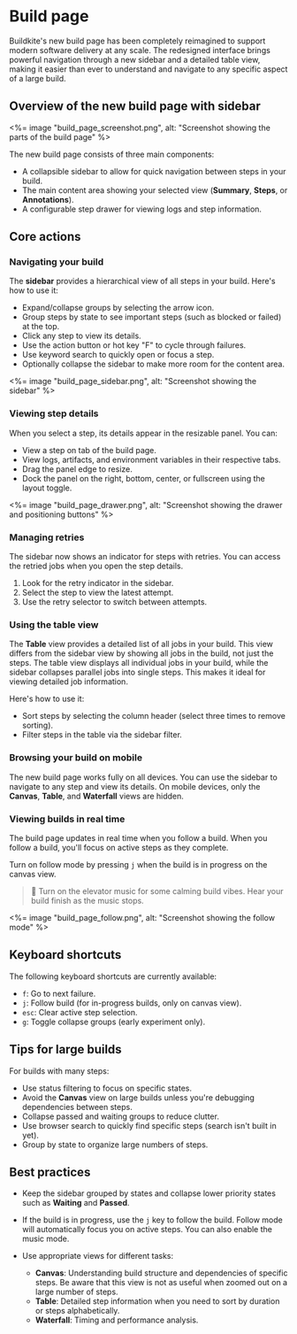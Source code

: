 # Build page

Buildkite's new build page has been completely reimagined to support modern software delivery at any scale. The redesigned interface brings powerful navigation through a new sidebar and a detailed table view, making it easier than ever to understand and navigate to any specific aspect of a large build.

## Overview of the new build page with sidebar

<%= image "build_page_screenshot.png", alt: "Screenshot showing the parts of the build page" %>

The new build page consists of three main components:

- A collapsible sidebar to allow for quick navigation between steps in your build.
- The main content area showing your selected view (**Summary**, **Steps**, or **Annotations**).
- A configurable step drawer for viewing logs and step information.

## Core actions

### Navigating your build

The **sidebar** provides a hierarchical view of all steps in your build. Here's how to use it:

- Expand/collapse groups by selecting the arrow icon.
- Group steps by state to see important steps (such as blocked or failed) at the top.
- Click any step to view its details.
- Use the action button or hot key "F" to cycle through failures.
- Use keyword search to quickly open or focus a step.
- Optionally collapse the sidebar to make more room for the content area.

<%= image "build_page_sidebar.png", alt: "Screenshot showing the sidebar" %>

### Viewing step details

When you select a step, its details appear in the resizable panel. You can:

- View a step on tab of the build page.
- View logs, artifacts, and environment variables in their respective tabs.
- Drag the panel edge to resize.
- Dock the panel on the right, bottom, center, or fullscreen using the layout toggle.

<%= image "build_page_drawer.png", alt: "Screenshot showing the drawer and positioning buttons" %>

### Managing retries

The sidebar now shows an indicator for steps with retries. You can access the retried jobs when you open the step details.

1. Look for the retry indicator in the sidebar.
1. Select the step to view the latest attempt.
1. Use the retry selector to switch between attempts.

### Using the table view

The **Table** view provides a detailed list of all jobs in your build. This view differs from the sidebar view by showing all jobs in the build, not just the steps. The table view displays all individual jobs in your build, while the sidebar collapses parallel jobs into single steps. This makes it ideal for viewing detailed job information.

Here's how to use it:

- Sort steps by selecting the column header (select three times to remove sorting).
- Filter steps in the table via the sidebar filter.

### Browsing your build on mobile

The new build page works fully on all devices. You can use the sidebar to navigate to any step and view its details. On mobile devices, only the **Canvas**, **Table**, and **Waterfall** views are hidden.

### Viewing builds in real time

The build page updates in real time when you follow a build. When you follow a build, you'll focus on active steps as they complete.

Turn on follow mode by pressing `j` when the build is in progress on the canvas view.

> 📘
> Turn on the elevator music for some calming build vibes. Hear your build finish as the music stops.

<%= image "build_page_follow.png", alt: "Screenshot showing the follow mode" %>

## Keyboard shortcuts

The following keyboard shortcuts are currently available:

- `f`: Go to next failure.
- `j`: Follow build (for in-progress builds, only on canvas view).
- `esc`: Clear active step selection.
- `g`: Toggle collapse groups (early experiment only).

## Tips for large builds

For builds with many steps:

- Use status filtering to focus on specific states.
- Avoid the **Canvas** view on large builds unless you're debugging dependencies between steps.
- Collapse passed and waiting groups to reduce clutter.
- Use browser search to quickly find specific steps (search isn't built in yet).
- Group by state to organize large numbers of steps.

## Best practices

- Keep the sidebar grouped by states and collapse lower priority states such as **Waiting** and **Passed**.
- If the build is in progress, use the `j` key to follow the build. Follow mode will automatically focus you on active steps. You can also enable the music mode.
- Use appropriate views for different tasks:

    * **Canvas**: Understanding build structure and dependencies of specific steps. Be aware that this view is not as useful when zoomed out on a large number of steps.
    * **Table**: Detailed step information when you need to sort by duration or steps alphabetically.
    * **Waterfall**: Timing and performance analysis.
